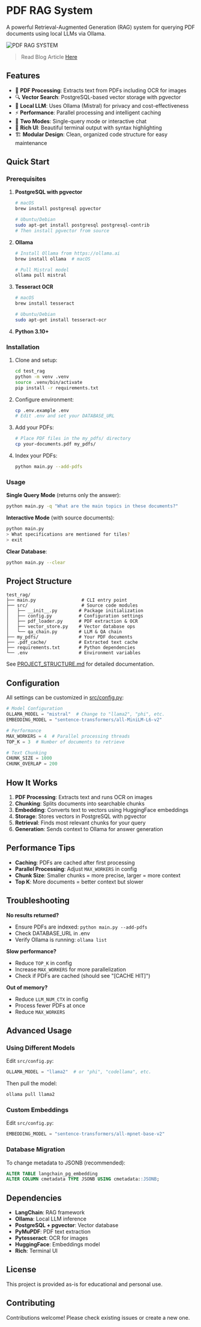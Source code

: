 # PDF RAG System

A powerful Retrieval-Augmented Generation (RAG) system for querying PDF documents using local LLMs via Ollama.

![PDF RAG SYSTEM](https://abdulkadersafi.com/storage/158/01K6E35JVPR2MCC56CRHNWRNDP.png)

> Read Blog Article [Here](https://abdulkadersafi.com/blog/retrieval-augmented-generation-rag-with-local-pdfs-and-ollama-a-developers-guide)

## Features

- 📄 **PDF Processing**: Extracts text from PDFs including OCR for images
- 🔍 **Vector Search**: PostgreSQL-based vector storage with pgvector
- 🤖 **Local LLM**: Uses Ollama (Mistral) for privacy and cost-effectiveness
- ⚡ **Performance**: Parallel processing and intelligent caching
- 💬 **Two Modes**: Single-query mode or interactive chat
- 🎨 **Rich UI**: Beautiful terminal output with syntax highlighting
- 🏗️ **Modular Design**: Clean, organized code structure for easy maintenance

## Quick Start

### Prerequisites

1. **PostgreSQL with pgvector**

   ```bash
   # macOS
   brew install postgresql pgvector

   # Ubuntu/Debian
   sudo apt-get install postgresql postgresql-contrib
   # Then install pgvector from source
   ```

2. **Ollama**

   ```bash
   # Install Ollama from https://ollama.ai
   brew install ollama  # macOS

   # Pull Mistral model
   ollama pull mistral
   ```

3. **Tesseract OCR**

   ```bash
   # macOS
   brew install tesseract

   # Ubuntu/Debian
   sudo apt-get install tesseract-ocr
   ```

4. **Python 3.10+**

### Installation

1. Clone and setup:

   ```bash
   cd test_rag
   python -m venv .venv
   source .venv/bin/activate
   pip install -r requirements.txt
   ```

2. Configure environment:

   ```bash
   cp .env.example .env
   # Edit .env and set your DATABASE_URL
   ```

3. Add your PDFs:

   ```bash
   # Place PDF files in the my_pdfs/ directory
   cp your-documents.pdf my_pdfs/
   ```

4. Index your PDFs:

   ```bash
   python main.py --add-pdfs
   ```

### Usage

**Single Query Mode** (returns only the answer):

```bash
python main.py -q "What are the main topics in these documents?"
```

**Interactive Mode** (with source documents):

```bash
python main.py
> What specifications are mentioned for tiles?
> exit
```

**Clear Database**:

```bash
python main.py --clear
```

## Project Structure

```folder
test_rag/
├── main.py                 # CLI entry point
├── src/                    # Source code modules
│   ├── __init__.py        # Package initialization
│   ├── config.py          # Configuration settings
│   ├── pdf_loader.py      # PDF extraction & OCR
│   ├── vector_store.py    # Vector database ops
│   └── qa_chain.py        # LLM & QA chain
├── my_pdfs/               # Your PDF documents
├── .pdf_cache/            # Extracted text cache
├── requirements.txt       # Python dependencies
└── .env                   # Environment variables
```

See [PROJECT_STRUCTURE.md](PROJECT_STRUCTURE.md) for detailed documentation.

## Configuration

All settings can be customized in [src/config.py](src/config.py):

```python
# Model Configuration
OLLAMA_MODEL = "mistral"  # Change to "llama2", "phi", etc.
EMBEDDING_MODEL = "sentence-transformers/all-MiniLM-L6-v2"

# Performance
MAX_WORKERS = 4  # Parallel processing threads
TOP_K = 3  # Number of documents to retrieve

# Text Chunking
CHUNK_SIZE = 1000
CHUNK_OVERLAP = 200
```

## How It Works

1. **PDF Processing**: Extracts text and runs OCR on images
2. **Chunking**: Splits documents into searchable chunks
3. **Embedding**: Converts text to vectors using HuggingFace embeddings
4. **Storage**: Stores vectors in PostgreSQL with pgvector
5. **Retrieval**: Finds most relevant chunks for your query
6. **Generation**: Sends context to Ollama for answer generation

## Performance Tips

- **Caching**: PDFs are cached after first processing
- **Parallel Processing**: Adjust `MAX_WORKERS` in config
- **Chunk Size**: Smaller chunks = more precise, larger = more context
- **Top K**: More documents = better context but slower

## Troubleshooting

**No results returned?**

- Ensure PDFs are indexed: `python main.py --add-pdfs`
- Check DATABASE_URL in .env
- Verify Ollama is running: `ollama list`

**Slow performance?**

- Reduce `TOP_K` in config
- Increase `MAX_WORKERS` for more parallelization
- Check if PDFs are cached (should see "[CACHE HIT]")

**Out of memory?**

- Reduce `LLM_NUM_CTX` in config
- Process fewer PDFs at once
- Reduce `MAX_WORKERS`

## Advanced Usage

### Using Different Models

Edit `src/config.py`:

```python
OLLAMA_MODEL = "llama2"  # or "phi", "codellama", etc.
```

Then pull the model:

```bash
ollama pull llama2
```

### Custom Embeddings

Edit `src/config.py`:

```python
EMBEDDING_MODEL = "sentence-transformers/all-mpnet-base-v2"
```

### Database Migration

To change metadata to JSONB (recommended):

```sql
ALTER TABLE langchain_pg_embedding
ALTER COLUMN cmetadata TYPE JSONB USING cmetadata::JSONB;
```

## Dependencies

- **LangChain**: RAG framework
- **Ollama**: Local LLM inference
- **PostgreSQL + pgvector**: Vector database
- **PyMuPDF**: PDF text extraction
- **Pytesseract**: OCR for images
- **HuggingFace**: Embeddings model
- **Rich**: Terminal UI

## License

This project is provided as-is for educational and personal use.

## Contributing

Contributions welcome! Please check existing issues or create a new one.
